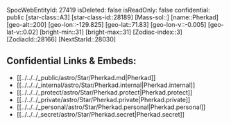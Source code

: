 ﻿---
location: [71.83,129.825,200]
type: Star
tags:
- astro/Star

---
SpocWebEntityId: 27419
isDeleted: false
isReadOnly: false
confidential: public
[star-class::A3]
[star-class-id::28189]
[Mass-sol::]
[name::Pherkad]
[geo-alt::200]
[geo-lon::-129.825]
[geo-lat::71.83]
[geo-lon-v::-0.005]
[geo-lat-v::0.02]
[bright-min::31]
[bright-max::31]
[Zodiac-index::3]
[ZodiacId::28166]
[NextStarId::28030]



## Confidential Links & Embeds: 
- [[../../../_public/astro/Star/Pherkad.md|Pherkad]] 
- [[../../../_internal/astro/Star/Pherkad.internal|Pherkad.internal]] 
- [[../../../_protect/astro/Star/Pherkad.protect|Pherkad.protect]] 
- [[../../../_private/astro/Star/Pherkad.private|Pherkad.private]] 
- [[../../../_personal/astro/Star/Pherkad.personal|Pherkad.personal]] 
- [[../../../_secret/astro/Star/Pherkad.secret|Pherkad.secret]] 
